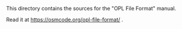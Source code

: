 
This directory contains the sources for the "OPL File Format" manual.

Read it at https://osmcode.org/opl-file-format/ .

